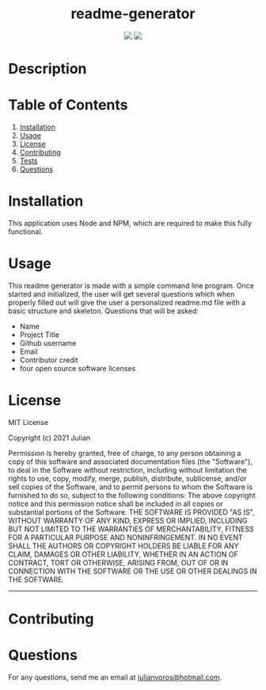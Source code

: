 
<h1 align="center"><strong>readme-generator</strong></h1>
<p align="center">
  <img src="https://img.shields.io/github/languages/top/JuVoros/readme-generator">
  <img src="https://img.shields.io/badge/License-MIT-blue.svg">
</p>

# Description



# Table of Contents
1. [Installation](#installation)
2. [Usage](#usage)
3. [License](#license)
4. [Contributing](#contributing)
5. [Tests](#tests)
6. [Questions](#questions)
    
# Installation
This application uses Node and NPM, which are required to make this fully functional.
# Usage
This readme generator is made with a simple command line program. Once started and initialized, the user will get several questions which when properly filled out will give the user a personalized readme.md file with a basic structure and skeleton.
Questions that will be asked:

* Name
* Project Title
* Github username
* Email
* Contributor credit
* four open source software licenses

# License
MIT License

Copyright (c) 2021 Julian

Permission is hereby granted, free of charge, to any person obtaining a copy
of this software and associated documentation files (the "Software"), to deal
in the Software without restriction, including without limitation the rights
to use, copy, modify, merge, publish, distribute, sublicense, and/or sell
copies of the Software, and to permit persons to whom the Software is
furnished to do so, subject to the following conditions:
The above copyright notice and this permission notice shall be included in all
copies or substantial portions of the Software.
THE SOFTWARE IS PROVIDED "AS IS", WITHOUT WARRANTY OF ANY KIND, EXPRESS OR
IMPLIED, INCLUDING BUT NOT LIMITED TO THE WARRANTIES OF MERCHANTABILITY,
FITNESS FOR A PARTICULAR PURPOSE AND NONINFRINGEMENT. IN NO EVENT SHALL THE
AUTHORS OR COPYRIGHT HOLDERS BE LIABLE FOR ANY CLAIM, DAMAGES OR OTHER
LIABILITY, WHETHER IN AN ACTION OF CONTRACT, TORT OR OTHERWISE, ARISING FROM,
OUT OF OR IN CONNECTION WITH THE SOFTWARE OR THE USE OR OTHER DEALINGS IN THE
SOFTWARE.

---
# Contributing
# Questions
For any questions, send me an email at julianvoros@hotmail.com.
